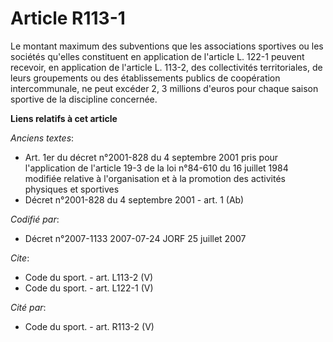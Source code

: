 # Article R113-1

Le montant maximum des subventions que les associations sportives ou les sociétés qu'elles constituent en application de
l'article L. 122-1 peuvent recevoir, en application de l'article L. 113-2, des collectivités territoriales, de leurs
groupements ou des établissements publics de coopération intercommunale, ne peut excéder 2, 3 millions d'euros pour chaque
saison sportive de la discipline concernée.

**Liens relatifs à cet article**

_Anciens textes_:

  - Art. 1er du décret n°2001-828 du 4 septembre 2001 pris pour l'application de l'article 19-3 de la loi n°84-610 du 16 juillet 1984 modifiée relative à l'organisation et à la promotion des activités physiques et sportives
  - Décret n°2001-828 du 4 septembre 2001 - art. 1 (Ab)

_Codifié par_:

  - Décret n°2007-1133 2007-07-24 JORF 25 juillet 2007

_Cite_:

  - Code du sport. - art. L113-2 (V)
  - Code du sport. - art. L122-1 (V)

_Cité par_:

  - Code du sport. - art. R113-2 (V)
